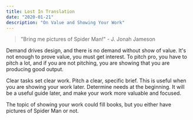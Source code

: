 ```yaml
---
title: Lost In Translation
date: "2020-01-21"
description: "On Value and Showing Your Work"
---
```


>   "Bring me pictures of Spider Man!" - J. Jonah Jameson


Demand drives design, and there is no demand without show of value. It's not enough to prove value, you must get interest. To pitch pro, you have to pitch a lot, and if you are not pitching, you are showing that you are producing good output. 

Clear tasks set clear work. Pitch a clear, specific brief. This is useful when you are showing your work later. Determine needs at the beginning. It will be a useful guide later, and make your work more valuable and focused. 

The topic of showing your work could fill books, but you either have pictures of Spider Man or not.

